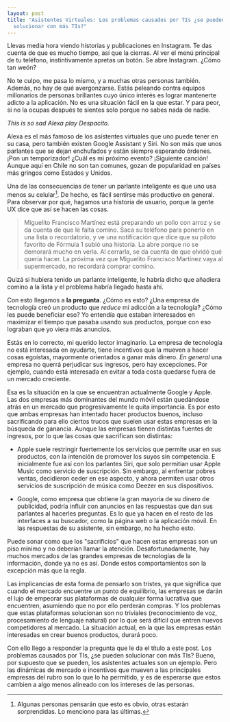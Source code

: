 ```yaml
---
layout: post
title: "Asistentes Virtuales: Los problemas causados por TIs ¿se pueden
  solucionar con más TIs?"
---
```


Llevas media hora viendo historias y publicaciones en Instagram. Te das
cuenta de que es mucho tiempo, así que la cierras. Al ver el menú
principal de tu teléfono, instintivamente apretas un botón. Se abre
Instagram. ¿Cómo tan weón?

No te culpo, me pasa lo mismo, y a muchas otras personas también.
Además, no hay de qué avergonzarse. Estás peleando contra equipos
millonarios de personas brillantes cuyo único interés es lograr
mantenerte adicto a la aplicación. No es una situación fácil en la que
estar. Y para peor, si no la ocupas después te sientes solo porque no
sabes nada de nadie.

*This is so sad Alexa play Despacito.*

Alexa es el más famoso de los asistentes virtuales que uno puede tener
en su casa, pero también existen Google Assistant y Siri. No son más que
unos parlantes que se dejan enchufados y están siempre esperando
órdenes. ¡Pon un temporizador! ¿Cuál es mi próximo evento? ¡Siguiente
canción! Aunque aquí en Chile no son tan comunes, gozan de popularidad
en países más gringos como Estados y Unidos.

Una de las consecuencias de tener un parlante inteligente es que uno usa
menos su celular[^1]. De hecho, es fácil sentirse más productivo en
general. Para observar por qué, hagamos una historia de usuario, porque
la gente UX dice que así se hacen las cosas.

> Miguelito Francisco Martínez está preparando un pollo con arroz y se
> da cuenta de que le falta comino. Saca su teléfono para ponerlo en una
> lista o recordatorio, y ve una notificación que dice que su piloto
> favorito de Fórmula 1 subió una historia. La abre porque no se
> demorará mucho en verla. Al cerrarla, se da cuenta de que olvidó qué
> quería hacer. La próxima vez que Miguelito Francisco Martínez vaya al
> supermercado, no recordará comprar comino.

Quizá si hubiera tenido un parlante inteligente, le habría dicho que
añadiera comino a la lista y el problema habría llegado hasta ahí.

Con esto llegamos a **la pregunta**. ¿Cómo es esto? ¿Una empresa de
tecnología creó un producto que *reduce* mi adicción a la tecnología?
¿Cómo les puede beneficiar eso? Yo entendía que estaban interesados en
maximizar el tiempo que pasaba usando sus productos, porque con eso
lograban que yo viera más anuncios.

Estás en lo correcto, mi querido lector imaginario. La empresa de
tecnología no está interesada en ayudarte, tiene incentivos que la
mueven a hacer cosas egoístas, mayormente orientados a ganar más dinero.
*En general* una empresa no querrá perjudicar sus ingresos, pero hay
excepciones. Por ejemplo, cuando está interesada en evitar a toda costa
quedarse fuera de un mercado creciente.

Esa es la situación en la que se encuentran actualmente Google y Apple.
Las dos empresas más dominantes del mundo móvil están quedándose atrás
en un mercado que progresivamente le quita importancia. Es por esto que
ambas empresas han intentado hacer productos buenos, incluso
sacrificando para ello ciertos trucos que suelen usar estas empresas en
la búsqueda de ganancia. Aunque las empresas tienen distintas fuentes de
ingresos, por lo que las cosas que sacrifican son distintas:

-   Apple suele restringir fuertemente los servicios que permite usar en
    sus productos, con la intención de promover los suyos sin
    competencia. E inicialmente fue así con los parlantes Siri, que solo
    permitían usar Apple Music como servicio de suscripción. Sin
    embargo, al enfrentar pobres ventas, decidieron ceder en ese
    aspecto, y ahora permiten usar otros servicios de suscripción de
    música como Deezer en sus dispositivos.

-   Google, como empresa que obtiene la gran mayoría de su dinero de
    publicidad, podría influir con anuncios en las respuestas que dan
    sus parlantes al hacerles preguntas. Es lo que ya hacen en el resto
    de las interfaces a su buscador, como la página web o la aplicación
    móvil. En las respuestas de su asistente, sin embargo, no ha hecho
    esto.

Puede sonar como que los "sacrificios" que hacen estas empresas son un
piso mínimo y no deberían llamar la atención. Desafortunadamente, hay
muchos mercados de las grandes empresas de tecnologías de la
información, donde ya no es así. Donde estos comportamientos son la
excepción más que la regla.

Las implicancias de esta forma de pensarlo son tristes, ya que significa
que cuando el mercado encuentre un punto de equilibrio, las empresas se
darán el lujo de empeorar sus plataformas de cualquier forma lucrativa
que encuentren, asumiendo que no por ello perderán compras. Y los
problemas que estas plataformas solucionan son no triviales
(reconocimiento de voz, procesamiento de lenguaje natural) por lo que
será difícil que entren nuevos competidores al mercado. La situación
actual, en la que las empresas están interesadas en crear buenos
productos, durará poco.

Con ello llego a responder la pregunta que le da el título a este post.
Los problemas causados por TIs, ¿se pueden solucionar con más TIs?
Bueno, por supuesto que se pueden, los asistentes actuales son un
ejemplo. Pero las dinámicas de mercado e incentivos que mueven a las
principales empresas del rubro son lo que lo ha permitido, y es de
esperarse que estos cambien a algo menos alineado con los intereses de
las personas.

[^1]: Algunas personas pensarán que esto es obvio, otras estarán
    sorprendidas. Lo menciono para las últimas.
